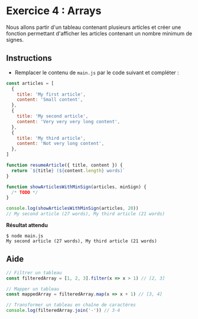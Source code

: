 # Exercice 4 : Arrays

Nous allons partir d'un tableau contenant plusieurs articles et créer une fonction permettant d'afficher les articles contenant un nombre minimum de signes.

## Instructions

* Remplacer le contenu de `main.js` par le code suivant et compléter :

```js
const articles = [
  {
    title: 'My first article',
    content: 'Small content',
  },
  {
    title: 'My second article',
    content: 'Very very very long content',
  },
  {
    title: 'My third article',
    content: 'Not very long content',
  },
]

function resumeArticle({ title, content }) {
  return `${title} (${content.length} words)`
}

function showArticlesWithMinSign(articles, minSign) {
  /* TODO */
}

console.log(showArticlesWithMinSign(articles, 20))
// My second article (27 words), My third article (21 words)
```

**Résultat attendu**

```
$ node main.js
My second article (27 words), My third article (21 words)
```

## Aide

```js
// Filtrer un tableau
const filteredArray = [1, 2, 3].filter(x => x > 1) // [2, 3]

// Mapper un tableau
const mappedArray = filteredArray.map(x => x + 1) // [3, 4]

// Transformer un tableau en chaîne de caractères
console.log(filteredArray.join('-')) // 3-4
```
